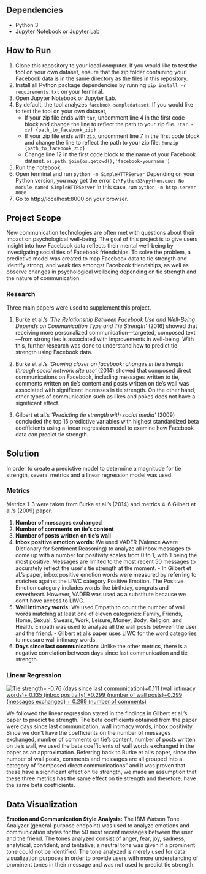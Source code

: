 ## Dependencies
  - Python 3
  - Jupyter Notebook or Jupyter Lab

## How to Run
  1. Clone this repository to your local computer. If you would like to test the tool on your own dataset, ensure that the zip folder containing your Facebook data is in the same directory as the files in this repository. 
  2. Install all Python package dependencies by running `pip install -r requirements.txt` on your terminal. 
  3. Open Jupyter Notebook or Jupyter Lab.
  4. By default, the tool analyzes `facebook-sampledataset`. If you would like to test the tool on your own dataset,
      - If your zip file ends with `tar`, uncomment line 4 in the first code block and change the line to reflect the path to your zip file. 
`!tar -xvf {path_to_facebook_zip}`
      - If your zip file ends with `zip`, uncomment line 7 in the first code block and change the line to reflect the path to your zip file. 
`!unzip {path_to_facebook_zip}`
      - Change line 12 in the first code block to the name of your Facebook dataset. `os.path.join(os.getcwd(),'facebook-yourname')`
  5. Run the notebook. 
  6. Open terminal and run 
`python -m SimpleHTTPServer`
Depending on your Python version, you may get the error 
`C:\Python33\python.exe: No module named SimpleHTTPServer`
In this case, run
`python -m http.server 8000`
  7. Go to http://localhost:8000 on your browser.



## Project Scope
New communication technologies are often met with questions about their impact on psychological well-being. The goal of this project is to give users insight into how Facebook data reflects their mental well-being by investigating social ties of Facebook friendships. To solve the problem, a predictive model was created to map Facebook data to tie strength and identify strong, and weak ties amongst Facebook friendships, as well as observe changes in psychological wellbeing depending on tie strength and the nature of communication.
### Research
Three main papers were used to supplement this project. 
  1. Burke et al.’s *‘The Relationship Between Facebook Use and Well-Being Depends on Communication Type and Tie Strength’* (2016) showed that receiving more personalized communication—targeted, composed text—from strong ties is associated with improvements in well-being. With this, further research was done to understand how to predict tie strength using Facebook data.
  
  2. Burke et al.’s *‘Growing closer on facebook: changes in tie strength through social network site use’* (2014) showed that composed direct communications on Facebook, including messages written to tie, comments written on tie’s content and posts written on tie’s wall was associated with significant increases in tie strength. On the other hand, other types of communication such as likes and pokes does not have a significant effect.
  
  3. Gilbert et al.’s *‘Predicting tie strength with social media’* (2009) concluded the top 15 predictive variables with highest standardized beta coefficients using a linear regression model to examine how Facebook data can predict tie strength. 

## Solution
In order to create a predictive model to determine a magnitude for tie strength, several metrics and a linear regression model was used.

### Metrics
Metrics 1-3 were taken from Burke et al.’s (2014) and metrics 4-6 Gilbert et al.’s (2009) paper. 
  1. **Number of messages exchanged** 
  2. **Number of comments on tie’s content**
  3. **Number of posts written on tie’s wall**
  4. **Inbox positive emotion words:** We used VADER (Valence Aware Dictionary for Sentiment Reasoning) to analyze all inbox messages to come up with a number for positivity scales from 0 to 1, with 1 being the most positive. Messages are limited to the most recent 50 messages to accurately reflect the user's tie strength at the moment. 
    - In Gilbert et al.’s paper, inbox positive emotion words were measured by referring to matches against the LIWC category Positive Emotion. The Positive Emotion category includes words like birthday, congrats and sweetheart. However, VADER was used as a substitute because we don’t have access to LIWC.
  5. **Wall intimacy words:** We used Empath to count the number of wall words matching at least one of eleven categories: Family, Friends, Home, Sexual, Swears, Work, Leisure, Money, Body, Religion, and Health. Empath was used to analyze all the wall posts between the user and the friend.
    - Gilbert et al’s paper uses LIWC for the word categories to measure wall intimacy words.
  6. **Days since last communication:** Unlike the other metrics, there is a negative correlation between days since last communication and tie strength.
  
### Linear Regression
<a href="https://www.codecogs.com/eqnedit.php?latex=Tie&space;strength=&space;-0.76&space;(days&space;since&space;last&space;communication)&plus;0.111&space;(wall&space;intimacy&space;words)&plus;&space;0.135&space;(inbox&space;positivity)&space;&plus;0.299&space;(number&space;of&space;wall&space;posts)&plus;0.299&space;(messages&space;exchanged)&space;&plus;&space;0.299&space;(number&space;of&space;comments)" target="_blank"><img src="https://latex.codecogs.com/gif.latex?Tie&space;strength=&space;-0.76&space;(days&space;since&space;last&space;communication)&plus;0.111&space;(wall&space;intimacy&space;words)&plus;&space;0.135&space;(inbox&space;positivity)&space;&plus;0.299&space;(number&space;of&space;wall&space;posts)&plus;0.299&space;(messages&space;exchanged)&space;&plus;&space;0.299&space;(number&space;of&space;comments)" title="Tie strength= -0.76 (days since last communication)+0.111 (wall intimacy words)+ 0.135 (inbox positivity) +0.299 (number of wall posts)+0.299 (messages exchanged) + 0.299 (number of comments)" /></a>

We followed the linear regression stated in the findings in Gilbert et al.’s paper to predict tie strength. The beta coefficients obtained from the paper were days since last communication, wall intimacy words, inbox positivity. Since we don’t have the coefficients on the number of messages exchanged, number of comments on tie’s content, number of posts written on tie’s wall, we used the beta coefficients of wall words exchanged in the paper as an approximation. Referring back to Burke et al.’s  paper, since the number of wall posts, comments and messages are all grouped into a category of “composed direct communications” and it was proven that these have a significant effect on tie strength, we made an assumption that these three metrics has the same effect on tie strength and therefore, have the same beta coefficients.

## Data Visualization
**Emotion and Communication Style Analysis:** The IBM Watson Tone Analyzer (general-purpose endpoint) was used to analyze emotions and communication styles for the 50 most recent messages between the user and the friend. The tones analyzed consist of anger, fear, joy, sadness, analytical, confident, and tentative; a neutral tone was given if a prominent tone could not be identified. The tone analyzed is merely used for data visualization purposes in order to provide users with more understanding of prominent tones in their message and was not used to predict tie strength.


